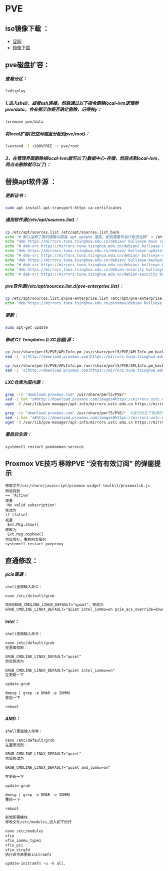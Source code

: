 # PVE
## iso镜像下载 ：
* [官网](https://www.proxmox.com/en/downloads)
* [镜像下载](https://mirrors.tuna.tsinghua.edu.cn/proxmox/iso)

## pve磁盘扩容：
##### 查看分区：
```sh
lvdisplay
```
##### 1.进入shell，或者ssh连接。然后通过以下指令删除local-lvm逻辑卷 pve/data，会有提示你是否确定删除，记得按y：
```sh
lvremove pve/data
```
##### 将local扩容(把空闲磁盘分配到pve/root)：
```sh
lvextend -l +100%FREE -r pve/root
```
##### 3、在管理界面删除掉local-lvm就可以了(数据中心-存储，然后点到local-lvm，再点击删除就可以了)：


## 替换apt软件源 ：
##### 更新证书：
```sh
sudo apt install apt-transport-https ca-certificates
```
##### 通用软件源(/etc/apt/sources.list)：
```sh
cp /etc/apt/sources.list /etc/apt/sources.list_back
echo "# 默认注释了源码镜像以提高 apt update 速度，如有需要可自行取消注释" > /etc/apt/sources.list
echo "deb https://mirrors.tuna.tsinghua.edu.cn/debian/ bullseye main contrib non-free" >> /etc/apt/sources.list
echo "# deb-src https://mirrors.tuna.tsinghua.edu.cn/debian/ bullseye main contrib non-free" >> /etc/apt/sources.list
echo "deb https://mirrors.tuna.tsinghua.edu.cn/debian/ bullseye-updates main contrib non-free" >> /etc/apt/sources.list
echo "# deb-src https://mirrors.tuna.tsinghua.edu.cn/debian/ bullseye-updates main contrib non-free" >> /etc/apt/sources.list
echo "deb https://mirrors.tuna.tsinghua.edu.cn/debian/ bullseye-backports main contrib non-free" >> /etc/apt/sources.list
echo "# deb-src https://mirrors.tuna.tsinghua.edu.cn/debian/ bullseye-backports main contrib non-free" >> /etc/apt/sources.list
echo "deb https://mirrors.tuna.tsinghua.edu.cn/debian-security bullseye-security main contrib non-free" >> /etc/apt/sources.list
echo "# deb-src https://mirrors.tuna.tsinghua.edu.cn/debian-security bullseye-security main contrib non-free" >> /etc/apt/sources.list
```
##### pve软件源(/etc/apt/sources.list.d/pve-enterprise.list)：
```sh
cp /etc/apt/sources.list.d/pve-enterprise.list /etc/apt/pve-enterprise.list_back
echo "deb https://mirrors.tuna.tsinghua.edu.cn/proxmox/debian bullseye pve-no-subscription" > /etc/apt/sources.list.d/pve-enterprise.list
```
##### 更新：
```sh
sudo apt-get update
```
##### 修改 CT Templates (LXC容器)源：
```sh
cp /usr/share/perl5/PVE/APLInfo.pm /usr/share/perl5/PVE/APLInfo.pm_back
sed -i 's|http://download.proxmox.com|https://mirrors.tuna.tsinghua.edu.cn/proxmox|g' /usr/share/perl5/PVE/APLInfo.pm
```
```sh
cp /usr/share/perl5/PVE/APLInfo.pm /usr/share/perl5/PVE/APLInfo.pm_back
sed -i 's|http://download.proxmox.com|https://mirrors.tuna.tsinghua.edu.cn/proxmox|g' /usr/share/perl5/PVE/APLInfo.pm
```
##### LXC仓库为国内源：
```sh
grep -rn "download.proxmox.com" /usr/share/perl5/PVE/*
sed -i.bak "s#http://download.proxmox.com/images#https://mirrors.ustc.edu.cn/proxmox/images#g" /usr/share/perl5/PVE/APLInfo.pm
wget -O /var/lib/pve-manager/apl-info/mirrors.ustc.edu.cn https://mirrors.ustc.edu.cn/proxmox/images/aplinfo.dat
```
```sh
grep -rn "download.proxmox.com" /usr/share/perl5/PVE/*  #查找设定下载源的文件
sed -i.bak "s#http://download.proxmox.com/images#https://mirrors.ustc.edu.cn/proxmox/images#g" /usr/share/perl5/PVE/APLInfo.pm
wget -O /var/lib/pve-manager/apl-info/mirrors.ustc.edu.cn https://mirrors.ustc.edu.cn/proxmox/images/aplinfo-pve-6.dat
```

##### 重启后生效：
```sh
systemctl restart pvedaemon.service
```
## Proxmox VE技巧 移除PVE “没有有效订阅” 的弹窗提示
```
修改文件/usr/share/javascript/proxmox-widget-toolkit/proxmoxlib.js
然后找到
== 'Active'
或者
'No valid subscription'
修改为
if (false)
或者
 Ext.Msg.show({
修改为
 Ext.Msg.noshow({
然后保存，重启网页服务
systemctl restart pveproxy
```

## 直通修改：
##### pcie直通：
```txt
shell里面输入命令：

nano /etc/default/grub

找到GRUB_CMDLINE_LINUX_DEFAULT="quiet"，修改为
GRUB_CMDLINE_LINUX_DEFAULT="quiet intel_iommu=on pcie_acs_override=downstream"
```
##### Intel：
```txt
shell里面输入命令：

nano /etc/default/grub
在里面找到：

GRUB_CMDLINE_LINUX_DEFAULT="quiet"
然后修改为

GRUB_CMDLINE_LINUX_DEFAULT="quiet intel_iommu=on"
在更新一下

update-grub

dmesg | grep -e DMAR -e IOMMU
重启一下

reboot
```
##### AMD：
```txt
shell里面输入命令：

nano /etc/default/grub
在里面找到：

GRUB_CMDLINE_LINUX_DEFAULT="quiet"
然后修改为

GRUB_CMDLINE_LINUX_DEFAULT="quiet amd_iommu=on"

在更新一下

update-grub

dmesg | grep -e DMAR -e IOMMU
重启一下

reboot

新增所需模块
修改文件/etc/modules,加入如下的行

nano /etc/modules
vfio
vfio_iommu_type1
vfio_pci
vfio_virqfd
执行命令来更新initramfs

update-initramfs -u -k all.
```
